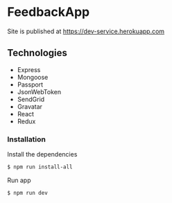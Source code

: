# FeedbackApp

Site is published at https://dev-service.herokuapp.com

## Technologies

- Express
- Mongoose
- Passport
- JsonWebToken
- SendGrid
- Gravatar
- React
- Redux

### Installation

Install the dependencies

```sh
$ npm run install-all
```

Run app

```sh
$ npm run dev
```
